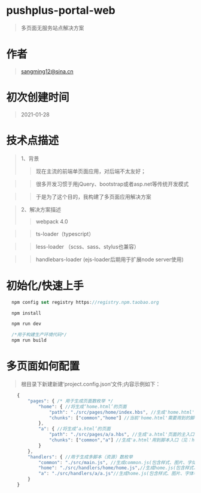 # pushplus-portal-web
> 多页面无服务站点解决方案

# 作者
> sangming12@sina.cn

# 初次创建时间
> 2021-01-28

# 技术点描述
> 1、背景
  >> 现在主流的前端单页面应用，对后端不太友好；

  >> 很多开发习惯于用jQuery、bootstrap或者asp.net等传统开发模式

  >> 于是为了这个目的，我构建了多页面应用解决方案

> 2、解决方案描述
  >> webpack 4.0

  >> ts-loader（typescript）

  >> less-loader （scss、sass、stylus也兼容）

  >> handlebars-loader (ejs-loader后期用于扩展node server使用)

# 初始化/快速上手

```js
  npm config set registry https://registry.npm.taobao.org

  npm install

  npm run dev

  /*用于构建生产环境代码*/
  npm run build
```

# 多页面如何配置
  > 根目录下新建新建‘project.config.json’文件;内容示例如下：
```js
    {
        "pages": { /* 用于生成页面数枚举 */
            "home": { //将生成‘home.html’的页面
                "path": "./src/pages/home/index.hbs", //生成'home.html'页面的主入口
                "chunks": ["common","home"] //当前'home.html'需要用到的脚本（见：handlers的枚举），样式、图片、字体等资源，根据页面或脚本import/src等方式按需导出
            },
            "a": { //将生成‘a.html’的页面
                "path": "./src/pages/a/a.hbs", //生成'a.html'页面的主入口
                "chunks": ["common","a"] //生成'a.html'用到脚本入口（见：handlers），样式、图片、字体等资源，根据页面或脚本import/src等方式按需导出
            }
        },
        "handlers": { //用于生成多脚本（资源）数枚举
            "common": "./src/main.js", //生成common.js(包含样式、图片、字体等)主入口
            "home": "./src/handlers/home/home.js",//生成home.js(包含样式、图片、字体等)主入口
            "a": "./src/handlers/a/a.js"//生成home.js(包含样式、图片、字体等)主入口
        }
    }
```
